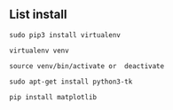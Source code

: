 <dl>
	<dt><H2>List install</H2></dt>
</dl>

```sudo pip3 install virtualenv```

```virtualenv venv```

```source venv/bin/activate or  deactivate```

```sudo apt-get install python3-tk```

```pip install matplotlib```


